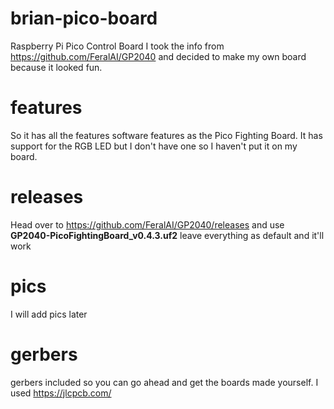# brian-pico-board
Raspberry Pi Pico Control Board
I took the info from https://github.com/FeralAI/GP2040 and decided to make my own board because it looked fun.

# features
So it has all the features software features as the Pico Fighting Board. It has support for the RGB LED but I don't have one so I haven't put it on my board.

# releases
Head over to https://github.com/FeralAI/GP2040/releases and use **GP2040-PicoFightingBoard_v0.4.3.uf2** leave everything as default and it'll work

# pics
I will add pics later

# gerbers
gerbers included so you can go ahead and get the boards made yourself. I used https://jlcpcb.com/
